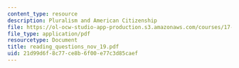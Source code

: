 ```yaml
---
content_type: resource
description: Pluralism and American Citizenship
file: https://ol-ocw-studio-app-production.s3.amazonaws.com/courses/17-042-citizenship-and-pluralism-fall-2003/21d99d6f8c77ce8b6f00e77c3d85caef_reading_questions_nov_19.pdf
file_type: application/pdf
resourcetype: Document
title: reading_questions_nov_19.pdf
uid: 21d99d6f-8c77-ce8b-6f00-e77c3d85caef
---
```

